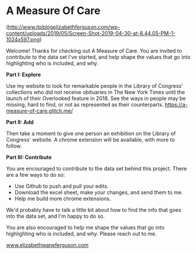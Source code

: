 # A Measure Of Care

(http://www.itpblogelizabethferguson.com/wp-content/uploads/2019/05/Screen-Shot-2019-04-30-at-8.44.05-PM-1-1024x597.png)

Welcome! Thanks for checking out A Measure of Care. You are invited to contribute to the data set I've started, and help shape the values that go into highlighting who is included, and why. 

**Part I: Explore**

Use my website to look for remarkable people in the Library of Congress' collections who did not receive obituaries in The New York Times until the launch of their Overlooked feature in 2018. See the ways in people may be missing, hard to find, or not as represented as their counterparts.
https://a-measure-of-care.glitch.me/

**Part II: Add**

Then take a moment to give one person an exhibition on the Library of Congress' website. A chrome extension will be available, with more to follow.

**Part III: Contribute**

You are  encouraged to contribute to the data set behind this project. There are a few ways to do so:
+ Use Github to push and pull your edits.
+ Download the excel sheet, make your changes, and send them to me.
+ Help me build more chrome extensions.

We'd probably have to talk a little bit about how to find the info that goes into the data set, and I'm happy to do so.

You are also encouraged to help me shape the values that go into highlighting who is included, and why. Please reach out to me. 

www.elizabethjeaneferguson.com

